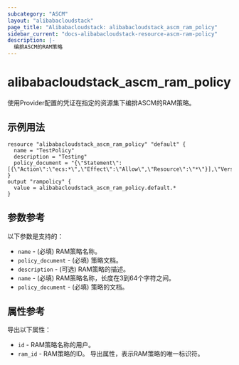 ```yaml
---
subcategory: "ASCM"
layout: "alibabacloudstack"
page_title: "Alibabacloudstack: alibabacloudstack_ascm_ram_policy"
sidebar_current: "docs-alibabacloudstack-resource-ascm-ram-policy"
description: |-
  编排ASCM的RAM策略
---
```


# alibabacloudstack_ascm_ram_policy

使用Provider配置的凭证在指定的资源集下编排ASCM的RAM策略。

## 示例用法

```
resource "alibabacloudstack_ascm_ram_policy" "default" {
  name = "TestPolicy"
  description = "Testing"
  policy_document = "{\"Statement\":[{\"Action\":\"ecs:*\",\"Effect\":\"Allow\",\"Resource\":\"*\"}],\"Version\":\"1\"}"
}
output "rampolicy" {
  value = alibabacloudstack_ascm_ram_policy.default.*
}
```

## 参数参考

以下参数是支持的：

* `name` - (必填)  RAM策略名称。
* `policy_document` - (必填)  策略文档。
* `description` - (可选) RAM策略的描述。
* `name` - (必填)   RAM策略名称，长度在3到64个字符之间。
* `policy_document` - (必填)   策略的文档。

## 属性参考

导出以下属性：

* `id` - RAM策略名称的用户。
* `ram_id` - RAM策略的ID。 导出属性，表示RAM策略的唯一标识符。
